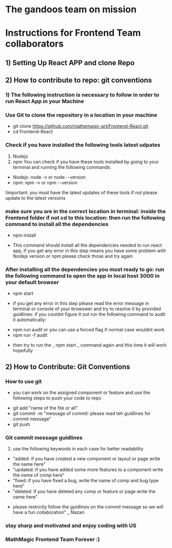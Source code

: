 # The gandoos team on mission

# Instructions for Frontend Team collaborators

## 1) Setting Up React APP and clone Repo

## 2) How to contribute to repo: git conventions

### 1) The following instruction is necessary to follow in order to run React App in your Machine

### Use Git to clone the repository in a location in your machine

- git clone https://github.com/mathemagic-art/Frontend-React.git
- cd Frontend-React

### Check if you have installed the following tools latest udpates

1. Nodejs
2. npm
   You can check if you have these tools installed by going to your terminal and running the following commands:

- Nodejs: node -v or node --version
- npm: npm -v or npm --version

!important: you must have the latest updates of these tools if not please update to the latest versions

### make sure you are in the correct location in terminal: inside the Frontend folder if not cd to this location: then run the following command to install all the dependencies

- npm install

* This command should install all the dependencies needed to run react app, if you get any error in this step means you have some problem with Nodejs version or npm please check those and try again

### After installing all the dependencies you must ready to go: run the following command to open the app in local host 3000 in your default browser

- npm start

* if you get any error in this step please read the error message in terminal or console of your browswer and try to resolve it by provided guidlines: if you couldnt figure it out run the following command to audit it automatically:

- npm run audit
  or you can use a forced flag if normal case wouldnt work
- npm run -f audit

* then try to run the _ npm start _ command again and this time it will work hopefully

## 2) How to Contribute: Git Conventions

### How to use git

- you can work on the assigned component or feature and use the following steps to push your code to repo

* git add "name of the file or all"
* git commit -m "message of commit: please read teh guidlines for commit message"
* git push

### Git commit message guidlines

1. use the following keywords in each case for better readability

- "added: if you have created a new component or layout or page write the name here"
- "updated: if you have added some more features to a component write the name of comp here"
- "fixed: if you have fixed a bug, write the name of comp and bug type here"
- "deleted: if you have deleted any comp or feature or page write the name here"

* please restrictly follow the guidlines on the commit message so we will have a fun collaboration" \_ Nazari

### stay sharp and motivated and enjoy coding with US

### MathMagic Frontend Team Forever :)
